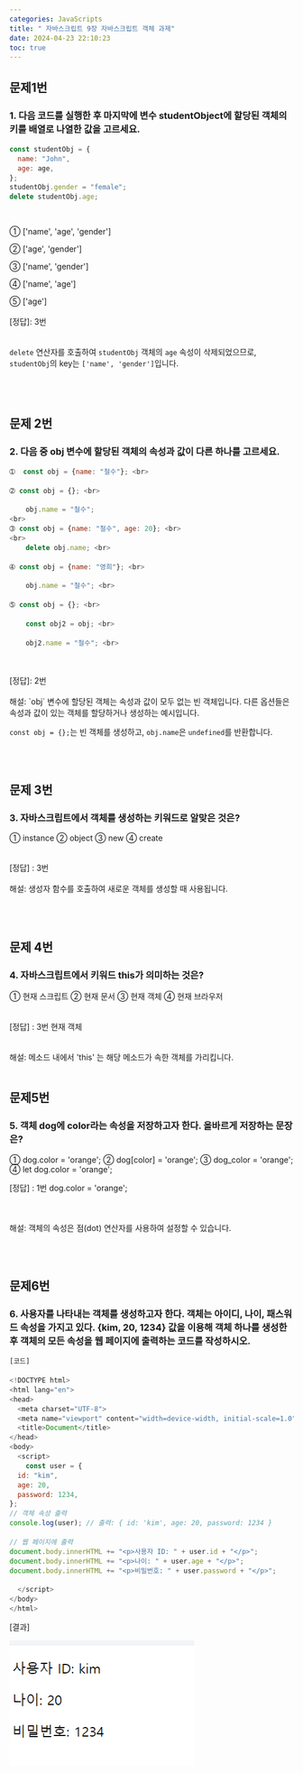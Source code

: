```yaml
---
categories: JavaScripts
title: " 자바스크립트 9장 자바스크립트 객체 과제"
date: 2024-04-23 22:10:23
toc: true
---
```


## 문제1번

### 1. 다음 코드를 실행한 후 마지막에 변수 studentObject에 할당된 객체의 키를 배열로 나열한 값을 고르세요.

```js
const studentObj = {
  name: "John",
  age: age,
};
studentObj.gender = "female";
delete studentObj.age;
```

<br>

➀ ['name', 'age', 'gender'] <br>

➁ ['age', 'gender'] <br>

➂ ['name', 'gender'] <br>

➃ ['name', 'age'] <br>

➄ ['age'] 
<br>
<br>
[정답]: 3번 <br>
<br>
<br>
`delete` 연산자를 호출하여 `studentObj` 객체의 `age` 속성이 삭제되었으므로, `studentObj`의 key는 `['name', 'gender']`입니다. 
<br>
<br>
<br>
<br>

## 문제 2번

### 2. 다음 중 obj 변수에 할당된 객체의 속성과 값이 다른 하나를 고르세요.

```js
➀  const obj = {name: "철수"}; <br>

➁ const obj = {}; <br>

    obj.name = "철수";
<br>
➂ const obj = {name: "철수", age: 20}; <br>
<br>
    delete obj.name; <br>

➃ const obj = {name: "영희"}; <br>

    obj.name = "철수"; <br>

➄ const obj = {}; <br>

    const obj2 = obj; <br>

    obj2.name = "철수"; <br>
```
<br>
<br>
[정답]: 2번 <br>
<br>
해설: `obj` 변수에 할당된 객체는 속성과 값이 모두 없는 빈 객체입니다. 다른 옵션들은 속성과 값이 있는 객체를 할당하거나 생성하는 예시입니다.

`const obj = {};`는 빈 객체를 생성하고, `obj.name`은 `undefined`를 반환합니다.

​
<br>
<br>

## 문제 3번

### 3. 자바스크립트에서 객체를 생성하는 키워드로 알맞은 것은?

➀  instance      ➁ object      ➂ new      ➃ create
<br>
<br>
<br>
[정답] : 3번
<br>
<br>
해설: 생성자 함수를 호출하여 새로운 객체를 생성할 때 사용됩니다.

<br>
<br>

## 문제 4번

### 4. 자바스크립트에서 키워드 this가 의미하는 것은? <br>

➀  현재 스크립트     ➁ 현재 문서      ➂ 현재 객체      ➃ 현재 브라우저
<br>
<br>
<br>
[정답] : 3번 현재 객체 <br>
<br>
<br>
해설: 메소드 내에서 'this' 는 해당 메소드가 속한 객체를 가리킵니다.
<br>
<br>

## 문제5번

### 5. 객체 dog에 color라는 속성을 저장하고자 한다. 올바르게 저장하는 문장은?

➀  dog.color = 'orange';     ➁ dog[color] = 'orange';     ➂ dog_color = 'orange';     ➃ let dog.color = 'orange';

[정답] : 1번 dog.color = 'orange'; <br>
<br>
<br>
<br>
해설: 객체의 속성은 점(dot) 연산자를 사용하여 설정할 수 있습니다.

<br>
<br>

## 문제6번

### 6. 사용자를 나타내는 객체를 생성하고자 한다. 객체는 아이디, 나이, 패스워드 속성을 가지고 있다. {kim, 20, 1234} 값을 이용해 객체 하나를 생성한 후 객체의 모든 속성을 웹 페이지에 출력하는 코드를 작성하시오. 

```js
[코드]

<!DOCTYPE html>
<html lang="en">
<head>
  <meta charset="UTF-8">
  <meta name="viewport" content="width=device-width, initial-scale=1.0">
  <title>Document</title>
</head>
<body>
  <script>
    const user = {
  id: "kim",
  age: 20,
  password: 1234,
};
// 객체 속성 출력
console.log(user); // 출력: { id: 'kim', age: 20, password: 1234 }
    
// 웹 페이지에 출력
document.body.innerHTML += "<p>사용자 ID: " + user.id + "</p>";
document.body.innerHTML += "<p>나이: " + user.age + "</p>";
document.body.innerHTML += "<p>비밀번호: " + user.password + "</p>";

  </script>
</body>
</html>
```
[결과]

![test1](https://github.com/leejieun9/leejieun9.github.io/blob/master/docs/assets/images/9-4.PNG?raw=true)
